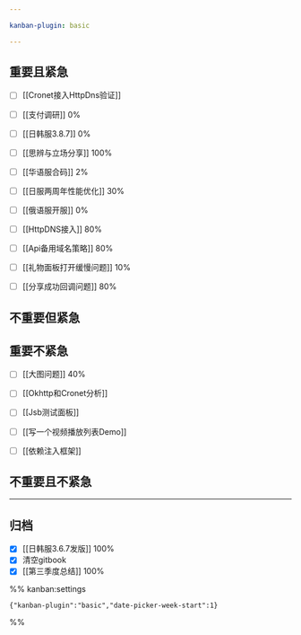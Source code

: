 ```yaml
---

kanban-plugin: basic

---
```


## 重要且紧急

- [ ] [[Cronet接入HttpDns验证]]
- [ ] [[支付调研]] 0%
- [ ] [[日韩服3.8.7]]  0%
- [ ] [[思辨与立场分享]] 100%
- [ ] [[华语服合码]]  2%
- [ ] [[日服两周年性能优化]]  30%
- [ ] [[俄语服开服]] 0%
- [ ] [[HttpDNS接入]] 80%
- [ ] [[Api备用域名策略]] 80%
- [ ] [[礼物面板打开缓慢问题]] 10%
- [ ] [[分享成功回调问题]] 80%


## 不重要但紧急



## 重要不紧急

- [ ] [[大图问题]] 40%
- [ ] [[Okhttp和Cronet分析]]
- [ ] [[Jsb测试面板]]
- [ ] [[写一个视频播放列表Demo]]
- [ ] [[依赖注入框架]]


## 不重要且不紧急



***

## 归档

- [x] [[日韩服3.6.7发版]] 100%
- [x] 清空gitbook
- [x] [[第三季度总结]] 100%

%% kanban:settings
```
{"kanban-plugin":"basic","date-picker-week-start":1}
```
%%